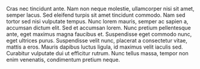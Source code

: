 Cras nec tincidunt ante. Nam non neque molestie, ullamcorper nisi sit amet, semper lacus. Sed eleifend turpis sit amet tincidunt commodo. Nam sed tortor sed nisi vulputate tempus. Nunc lorem mauris, semper ac sapien a, accumsan dictum elit. Sed et accumsan lorem. Nunc pretium pellentesque ante, eget maximus magna faucibus et. Suspendisse eget commodo nunc, eget ultrices purus. Suspendisse velit nunc, placerat a consectetur vitae, mattis a eros. Mauris dapibus luctus ligula, id maximus velit iaculis sed. Curabitur vulputate dui ut efficitur rutrum. Nunc tellus massa, tempor non enim venenatis, condimentum pretium neque.